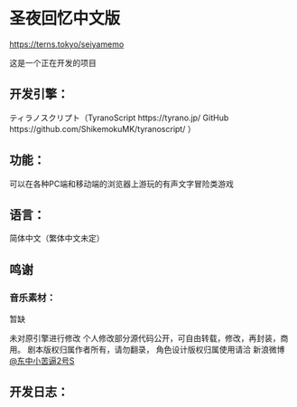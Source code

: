 <h1>圣夜回忆中文版</h1>

<a>https://terns.tokyo/seiyamemo</a>


<p>这是一个正在开发的项目</p>

<h2>开发引擎：</h2>
<p>ティラノスクリプト（TyranoScript https://tyrano.jp/  GitHub https://github.com/ShikemokuMK/tyranoscript/ ）</p>

<h2>功能：</h2>
<p>可以在各种PC端和移动端的浏览器上游玩的有声文字冒险类游戏</p>

<h2>语言：</h2>
<p>简体中文（繁体中文未定）</p>

<h2>鸣谢</h2>
<h3>音乐素材：</h3>
<p>暂缺</p>

<p>未对原引擎进行修改
个人修改部分源代码公开，可自由转载，修改，再封装，商用。
剧本版权归属作者所有，请勿翻录，
角色设计版权归属使用请洽 新浪微博  <a href="https://www.weibo.com/u/1144965144" >@东中小苦逼2号S</a></p>
<h2>开发日志：</h2>

